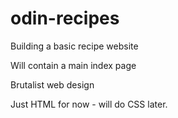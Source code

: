 # odin-recipes

Building a basic recipe website  

Will contain a main index page  

Brutalist web design  

Just HTML for now - will do CSS later.  

